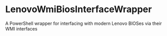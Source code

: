 # LenovoWmiBiosInterfaceWrapper
A PowerShell wrapper for interfacing with modern Lenovo BIOSes via their WMI interfaces

